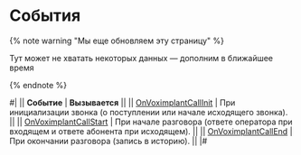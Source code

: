# События

{% note warning "Мы еще обновляем эту страницу" %}

Тут может не хватать некоторых данных — дополним в ближайшее время

{% endnote %}

#|
|| **Событие** | **Вызывается** ||
|| [OnVoximplantCallInit](./on-voximplant-call-init.md) | При инициализации звонка (о поступлении или начале исходящего звонка). ||
|| [OnVoximplantCallStart](./on-voximplant-call-start.md) | При начале разговора (ответе оператора при входящем и ответе абонента при исходящем). ||
|| [OnVoximplantCallEnd](./on-voximplant-call-end.md) | При окончании разговора (запись в историю). ||
|#